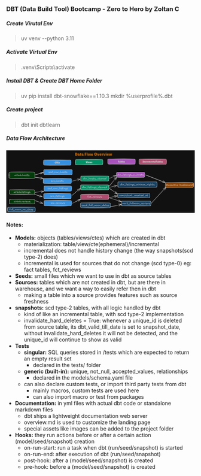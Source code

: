 ### DBT (Data Build Tool) Bootcamp - Zero to Hero by Zoltan C

##### Create Virutal Env

> uv venv --python 3.11

##### Activate Virtual Env

> .venv\Scripts\activate

##### Install DBT & Create DBT Home Folder

> uv pip install dbt-snowflake==1.10.3
> mkdir %userprofile%\.dbt

##### Create project

> dbt init dbtlearn

##### Data Flow Architecture

![Data Flow](./__resources/dataflow.png)

#### Notes:

- **Models:** objects (tables/views/ctes) which are created in dbt
  - materialization: table/view/cte(ephemeral)/incremental
  - incremental does not handle history change (the way snapshots(scd type-2) does)
  - incremental is used for sources that do not change (scd type-0) eg: fact tables, fct_reviews
- **Seeds:** small files which we want to use in dbt as source tables
- **Sources:** tables which are not created in dbt, but are there in warehouse, and we want a way to easily refer then in dbt
  - making a table into a source provides features such as source freshness
- **snapshots:** scd type-2 tables, with all logic handled by dbt
  - kind of like an incremental table, with scd type-2 implementation
  - invalidate_hard_deletes = True: whenever a unique_id is deleted from source table, its dbt_valid_till_date is set to snapshot_date, without invalidate_hard_deletes it will not be detected, and the unique_id will continue to show as valid
- **Tests**
  - **singular:** SQL queries stored in /tests which are expected to return an empty result set
    - declared in the tests/ folder
  - **generic (built-in):** unique, not_null, accepted_values, relationships
    - declared in the models/schema.yaml file
  - can also declare custom tests, or import third party tests from dbt
    - mainly macros, custom tests are used here
    - can also import macro or test from packages
- **Documentation:** in yml files with actual dbt code or standalone markdown files
  - dbt ships a lightweight documentation web server
  - overview.md is used to customize the landing page
  - special assets like images can be added to the project folder
- **Hooks:** they run actions before or after a certain action (model/seed/snapshot) creation
  - on-run-start: run a task when dbt (run/seed/snapshot) is started
  - on-run-end: after execution of dbt (run/seed/snapshot)
  - post-hook: after a (model/seed/snapshot) is created
  - pre-hook: before a (model/seed/snapshot) is created
